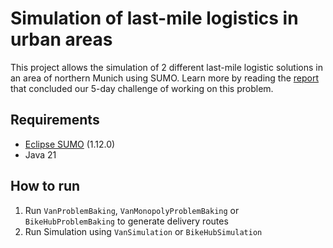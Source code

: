 # Simulation of last-mile logistics in urban areas
This project allows the simulation of 2 different last-mile logistic solutions in an area of northern Munich using SUMO.
Learn more by reading the [report](docs/final_report.pdf) that concluded our 5-day challenge of working on this problem.
## Requirements
- [Eclipse SUMO](https://eclipse.dev/sumo/) (1.12.0)
- Java 21
## How to run
1. Run `VanProblemBaking`, `VanMonopolyProblemBaking` or `BikeHubProblemBaking` to generate delivery routes
2. Run Simulation using `VanSimulation` or `BikeHubSimulation`